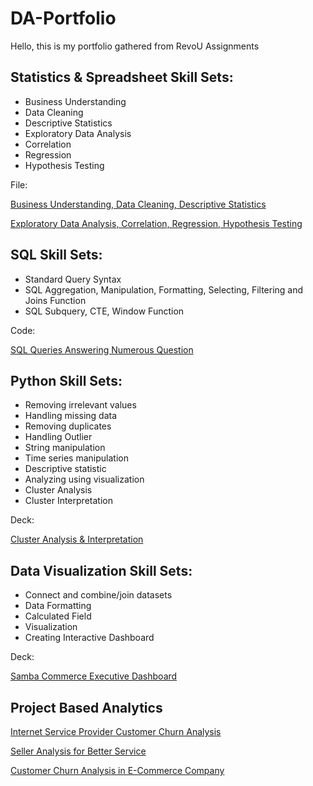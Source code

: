 # DA-Portfolio
Hello, this is my portfolio gathered from RevoU Assignments
## Statistics & Spreadsheet Skill Sets:
- Business Understanding
- Data Cleaning
- Descriptive Statistics
- Exploratory Data Analysis
- Correlation
- Regression
- Hypothesis Testing

File:

[Business Understanding, Data Cleaning, Descriptive Statistics](https://docs.google.com/spreadsheets/d/1zCF1_Du0-OIwIZXCVQlcbTd7GkealbZ4A1tIHkQ6bZU/edit?usp=share_link)

[Exploratory Data Analysis, Correlation, Regression, Hypothesis Testing](https://docs.google.com/spreadsheets/d/1-fOb_Yf2EG9M5I5bV8RlDA2J8e_-s_OVpfooOrla3ag/edit?usp=share_link)

## SQL Skill Sets:
- Standard Query Syntax
- SQL Aggregation, Manipulation, Formatting, Selecting, Filtering and Joins Function
- SQL Subquery, CTE, Window Function

Code:

[SQL Queries Answering Numerous Question](https://console.cloud.google.com/bigquery?sq=944888668436:76f010a9b9534c6d83c31412f6077c80)

## Python Skill Sets:
- Removing irrelevant values
- Handling missing data
- Removing duplicates
- Handling Outlier
- String manipulation
- Time series manipulation
- Descriptive statistic
- Analyzing using visualization
- Cluster Analysis
- Cluster Interpretation

Deck:

[Cluster Analysis & Interpretation](https://docs.google.com/presentation/d/1fiUS-8opzBC5Ge_qcTukPlAnyzeYjjV6zLJKM4HMvIw/edit?usp=share_link)

## Data Visualization Skill Sets:
- Connect and combine/join datasets
- Data Formatting
- Calculated Field
- Visualization
- Creating Interactive Dashboard

Deck:

[Samba Commerce Executive Dashboard](https://docs.google.com/presentation/d/17Ae53LMbUcCQFSohkk2smOsIfahekkHj/edit?usp=share_link&ouid=106582592453192542055&rtpof=true&sd=true)

## Project Based Analytics
[Internet Service Provider Customer Churn Analysis](https://drive.google.com/file/d/1XsrB28Ij3Qwv2Fj_ysxXhEnnpm6xl74K/view?usp=share_link)

[Seller Analysis for Better Service](https://drive.google.com/file/d/1VnicidkF2e3eNXisD8vXdwyQiITxjWay/view?usp=sharing)

[Customer Churn Analysis in E-Commerce Company](https://drive.google.com/file/d/1cmOIqrV4Dj7q7yXbiNDdJ6Jgsv0jf5IE/view?usp=sharing)
